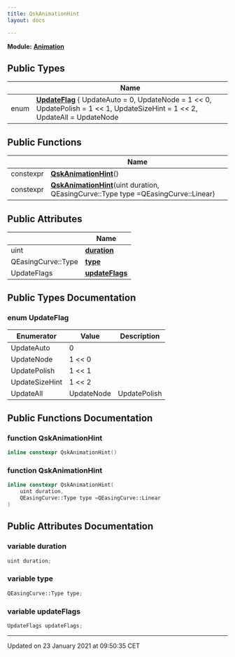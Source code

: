 ```yaml
---
title: QskAnimationHint
layout: docs

---
```



**Module:** **[Animation](/docs/modules/group___animation/)**



## Public Types

|                | Name           |
| -------------- | -------------- |
| enum| **[UpdateFlag](/docs/classes/class_qsk_animation_hint/#enum-updateflag)** { UpdateAuto = 0, UpdateNode = 1 << 0, UpdatePolish = 1 << 1, UpdateSizeHint = 1 << 2, UpdateAll = UpdateNode | UpdatePolish | UpdateSizeHint} |

## Public Functions

|                | Name           |
| -------------- | -------------- |
| constexpr | **[QskAnimationHint](/docs/classes/class_qsk_animation_hint/#function-qskanimationhint)**() |
| constexpr | **[QskAnimationHint](/docs/classes/class_qsk_animation_hint/#function-qskanimationhint)**(uint duration, QEasingCurve::Type type =QEasingCurve::Linear) |

## Public Attributes

|                | Name           |
| -------------- | -------------- |
| uint | **[duration](/docs/classes/class_qsk_animation_hint/#variable-duration)**  |
| QEasingCurve::Type | **[type](/docs/classes/class_qsk_animation_hint/#variable-type)**  |
| UpdateFlags | **[updateFlags](/docs/classes/class_qsk_animation_hint/#variable-updateflags)**  |

## Public Types Documentation

### enum UpdateFlag

| Enumerator | Value | Description |
| ---------- | ----- | ----------- |
| UpdateAuto | 0|   |
| UpdateNode | 1 << 0|   |
| UpdatePolish | 1 << 1|   |
| UpdateSizeHint | 1 << 2|   |
| UpdateAll | UpdateNode | UpdatePolish | UpdateSizeHint|   |




## Public Functions Documentation

### function QskAnimationHint

```cpp
inline constexpr QskAnimationHint()
```


### function QskAnimationHint

```cpp
inline constexpr QskAnimationHint(
    uint duration,
    QEasingCurve::Type type =QEasingCurve::Linear
)
```


## Public Attributes Documentation

### variable duration

```cpp
uint duration;
```


### variable type

```cpp
QEasingCurve::Type type;
```


### variable updateFlags

```cpp
UpdateFlags updateFlags;
```


-------------------------------

Updated on 23 January 2021 at 09:50:35 CET